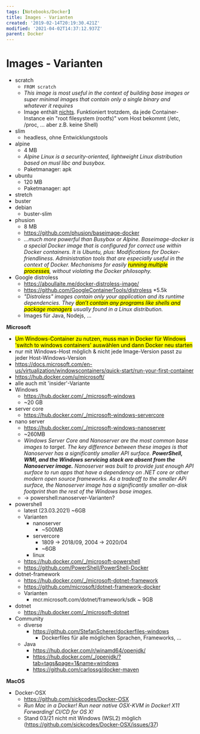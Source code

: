 ```yaml
---
tags: [Notebooks/Docker]
title: Images - Varianten
created: '2019-02-14T20:19:30.421Z'
modified: '2021-04-02T14:37:12.937Z'
parent: Docker
---
```


# Images - Varianten
- scratch
  - ```FROM scratch```
  - *This image is most useful in the context of building base images or super minimal images that contain only a single binary and whatever it requires*
  - Image enthält <u>nichts</u>. Funktioniert trotzdem, da jede Container-Instance ein "root filesystem (rootfs)" vom Host bekommt (/etc, /proc, ... aber z.B. keine Shell)
- slim
  - headless, ohne Entwicklungstools
- alpine
  - 4 MB
  - *Alpine Linux is a security-oriented, lightweight Linux distribution based on musl libc and busybox.*
  - Paketmanager: apk
- ubuntu
  - 120 MB
  - Paketmanager: apt
- stretch
- buster
- debian  
  - buster-slim
- phusion
  - 8 MB
  - https://github.com/phusion/baseimage-docker 
  - *...much more powerful than Busybox or Alpine. Baseimage-docker is a special Docker image that is configured for correct use within Docker containers. It is Ubuntu, plus: Modifications for Docker-friendliness. Administration tools that are especially useful in the context of Docker. Mechanisms for easily <mark>running multiple processes</mark>, without violating the Docker philosophy.*
- Google distroless
  - https://aboullaite.me/docker-distroless-image/
  - https://github.com/GoogleContainerTools/distroless *5.5k
  - *"Distroless" images contain only your application and its runtime dependencies. They <mark>don’t contain any programs like shells and package managers</mark> usually found in a Linux distribution.*
  - Images für Java, Nodejs, ...

**Microsoft**
- <mark>Um Windows-Container zu nutzen, muss man in Docker für Windows 'switch to windows containers' auswählen und dann Docker neu starten</mark>
- nur mit Windows-Host möglich & nicht jede Image-Version passt zu jeder Host-Windows-Version
- https://docs.microsoft.com/en-us/virtualization/windowscontainers/quick-start/run-your-first-container
- https://hub.docker.com/u/microsoft/
- alle auch mit 'insider'-Variante
- Windows
  - https://hub.docker.com/_/microsoft-windows
  - ~20 GB
- server core
  - https://hub.docker.com/_/microsoft-windows-servercore
- nano server
  - https://hub.docker.com/_/microsoft-windows-nanoserver
  - ~260MB
  - *Windows Server Core and Nanoserver are the most common base images to target. The key difference between these images is that Nanoserver has a significantly smaller API surface. **PowerShell, WMI, and the Windows servicing stack are absent from the Nanoserver image.** Nanoserver was built to provide just enough API surface to run apps that have a dependency on .NET core or other modern open source frameworks. As a tradeoff to the smaller APi surface, the Nanoserver image has a significantly smaller on-disk footprint than the rest of the Windows base images.*
  - → powershell:nanoserver-Varianten?
- powershell
  - latest (23.03.2021) ~6GB
  - Varianten
    - nanoserver
      - ~500MB
    - servercore
      - 1809 → 2018/09, 2004 → 2020/04
      - ~6GB
    - linux
  - https://hub.docker.com/_/microsoft-powershell
  - https://github.com/PowerShell/PowerShell-Docker
- dotnet-framework
  - https://hub.docker.com/_/microsoft-dotnet-framework
  - https://github.com/microsoft/dotnet-framework-docker
  - Varianten
    - mcr.microsoft.com/dotnet/framework/sdk
      ~ 9GB
- dotnet
  - https://hub.docker.com/_/microsoft-dotnet
- Community
  - diverse
    - https://github.com/StefanScherer/dockerfiles-windows
      - Dockerfiles für alle möglichen Sprachen, Frameworks, ...
  - Java
    - https://hub.docker.com/r/winamd64/openjdk/
    - https://hub.docker.com/_/openjdk/?tab=tags&page=1&name=windows
    - https://github.com/carlossg/docker-maven

**MacOS**
- Docker-OSX
  - https://github.com/sickcodes/Docker-OSX
  - *Run Mac in a Docker! Run near native OSX-KVM in Docker! X11 Forwarding! CI/CD for OS X!*
  - Stand 03/21 nicht mit Windows (WSL2) möglich (https://github.com/sickcodes/Docker-OSX/issues/37)
